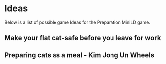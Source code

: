 # Ideas

Below is a list of possible game Ideas for the Preparation MiniLD game.


## Make your flat cat-safe before you leave for work

## Preparing cats as a meal - Kim Jong Un Wheels 